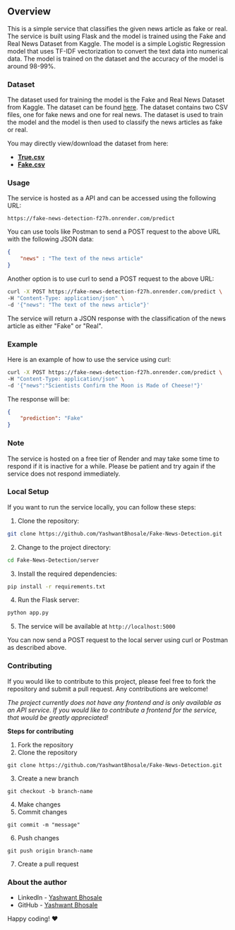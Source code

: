 ## Overview
This is a simple service that classifies the given news article as fake or real. The service is built using Flask and the model is trained using the Fake and Real News Dataset from Kaggle. The model is a simple Logistic Regression model that uses TF-IDF vectorization to convert the text data into numerical data. The model is trained on the dataset and the accuracy of the model is around 98-99%.

### Dataset
The dataset used for training the model is the Fake and Real News Dataset from Kaggle. The dataset can be found [here](https://www.kaggle.com/datasets/emineyetm/fake-news-detection-datasets). The dataset contains two CSV files, one for fake news and one for real news. The dataset is used to train the model and the model is then used to classify the news articles as fake or real.

You may directly view/download the dataset from here:
- **[True.csv](/True.csv)**
- **[Fake.csv](/Fake.csv)**
### Usage
The service is hosted as a API and can be accessed using the following URL:
```
https://fake-news-detection-f27h.onrender.com/predict
```

You can use tools like Postman to send a POST request to the above URL with the following JSON data:
```json
{
    "news" : "The text of the news article"
}
```

Another option is to use curl to send a POST request to the above URL:
```bash
curl -X POST https://fake-news-detection-f27h.onrender.com/predict \ 
-H "Content-Type: application/json" \
-d '{"news": "The text of the news article"}'
```

The service will return a JSON response with the classification of the news article as either "Fake" or "Real".

### Example
Here is an example of how to use the service using curl:
```bash
curl -X POST https://fake-news-detection-f27h.onrender.com/predict \
-H "Content-Type: application/json" \
-d '{"news":"Scientists Confirm the Moon is Made of Cheese!"}'
```

The response will be:
```json
{
    "prediction": "Fake"
}
```

### Note
The service is hosted on a free tier of Render and may take some time to respond if it is inactive for a while. Please be patient and try again if the service does not respond immediately.

### Local Setup
If you want to run the service locally, you can follow these steps:
1. Clone the repository:
```bash
git clone https://github.com/YashwantBhosale/Fake-News-Detection.git
```
2. Change to the project directory:
```bash
cd Fake-News-Detection/server
```
3. Install the required dependencies:
```bash
pip install -r requirements.txt
```
4. Run the Flask server:
```bash
python app.py
```
5. The service will be available at `http://localhost:5000`

You can now send a POST request to the local server using curl or Postman as described above.

### Contributing
If you would like to contribute to this project, please feel free to fork the repository and submit a pull request. Any contributions are welcome!
 
*The project currently does not have any frontend and is only available as an API service. If you would like to contribute a frontend for the service, that would be greatly appreciated!*

**Steps for contributing**
1. Fork the repository
2. Clone the repository
```
git clone https://github.com/YashwantBhosale/Fake-News-Detection.git
```
3. Create a new branch
```
git checkout -b branch-name
```
4. Make changes
5. Commit changes
```
git commit -m "message"
```
6. Push changes
```
git push origin branch-name
```
7. Create a pull request

### About the author
- LinkedIn - [Yashwant Bhosale](https://www.linkedin.com/in/yashwant-bhosale-4ab062292/)
- GitHub - [Yashwant Bhosale](https://github.com/YashwantBhosale)

Happy coding! :heart:

